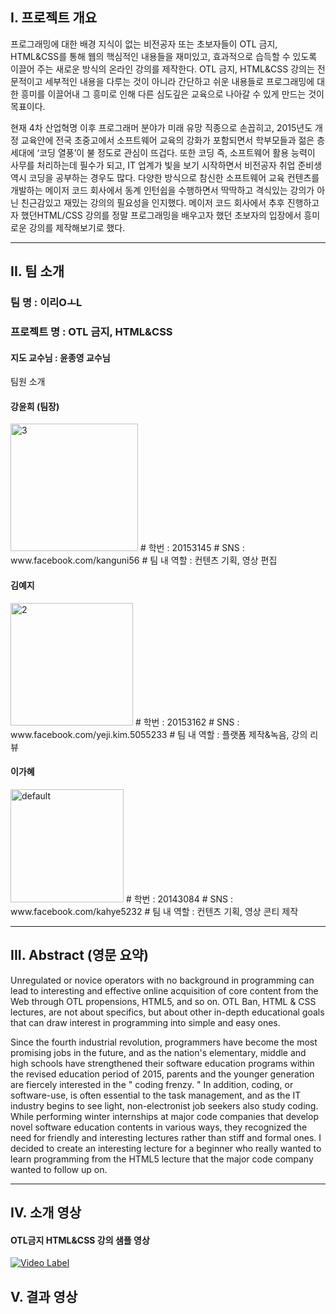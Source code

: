 ##  I. 프로젝트 개요

프로그래밍에 대한 배경 지식이 없는 비전공자 또는 초보자들이 OTL 금지, HTML&CSS를 통해 웹의 핵심적인 내용들을 재미있고, 효과적으로 습득할 수 있도록 이끌어 주는 새로운 방식의 온라인 강의를 제작한다.  OTL 금지, HTML&CSS 강의는 전문적이고 세부적인 내용을 다루는 것이 아니라 간단하고 쉬운 내용들로 프로그래밍에 대한 흥미를 이끌어내 그 흥미로 인해 다른 심도깊은 교육으로 나아갈 수 있게 만드는 것이 목표이다. 

현재 4차 산업혁명 이후 프로그래머 분야가 미래 유망 직종으로 손꼽히고,  2015년도 개정 교육안에 전국 초중고에서 소프트웨어 교육의 강화가 포함되면서 학부모들과 젊은 층 세대에 ‘코딩 열풍’이 불 정도로 관심이 뜨겁다. 또한 코딩 즉, 소프트웨어 활용 능력이 사무를 처리하는데 필수가 되고, IT 업계가 빛을 보기 시작하면서 비전공자 취업 준비생 역시 코딩을 공부하는 경우도 많다. 다양한 방식으로 참신한 소프트웨어 교육 컨텐츠를 개발하는 메이저 코드 회사에서 동계 인턴쉽을 수행하면서 딱딱하고 격식있는 강의가 아닌 친근감있고 재밌는 강의의 필요성을 인지했다. 메이저 코드 회사에서 추후 진행하고자 했던HTML/CSS 강의를 정말 프로그래밍을 배우고자 했던 초보자의 입장에서 흥미로운 강의를 제작해보기로 했다.

***

##  II. 팀 소개  

### 팀 명 : 이리OㅗL
### 프로젝트 명 : OTL 금지, HTML&CSS 

#### 지도 교수님 : 윤종영 교수님

 팀원 소개
#### 강윤희 (팀장)
<img width="204" alt="3" src="https://user-images.githubusercontent.com/22758640/38545406-f101e5c6-3ce4-11e8-8ffa-322c56e4b31b.png"> 
# 학번 : 20153145  
# SNS : www.facebook.com/kanguni56
# 팀 내 역할 : 컨텐츠 기획, 영상 편집 

#### 김예지
<img width="196" alt="2" src="https://user-images.githubusercontent.com/22758640/38545422-fa1fe7c0-3ce4-11e8-80d0-42c0ed5c3732.png"> 
# 학번 : 20153162
# SNS : www.facebook.com/yeji.kim.5055233 
# 팀 내 역할 : 플랫폼 제작&녹음, 강의 리뷰 

#### 이가혜 
<img width="181" alt="default" src="https://user-images.githubusercontent.com/22758640/38545432-fe2dc79c-3ce4-11e8-91a4-44363d8bd20d.png"> 
# 학번 : 20143084 
# SNS : www.facebook.com/kahye5232   
# 팀 내 역할 : 컨텐츠 기획, 영상 콘티 제작      


***

##  III. Abstract (영문 요약) 

Unregulated or novice operators with no background in programming can lead to interesting and effective online acquisition of core content from the Web through OTL propensions, HTML5, and so on. OTL Ban, HTML & CSS lectures, are not about specifics, but about other in-depth educational goals that can draw interest in programming into simple and easy ones.

Since the fourth industrial revolution, programmers have become the most promising jobs in the future, and as the nation's elementary, middle and high schools have strengthened their software education programs within the revised education period of 2015, parents and the younger generation are fiercely interested in the " coding frenzy. " In addition, coding, or software-use, is often essential to the task management, and as the IT industry begins to see light, non-electronist job seekers also study coding. While performing winter internships at major code companies that develop novel software education contents in various ways, they recognized the need for friendly and interesting lectures rather than stiff and formal ones. I decided to create an interesting lecture for a beginner who really wanted to learn programming from the HTML5 lecture that the major code company wanted to follow up on.

***

##   IV. 소개 영상

#### OTL금지 HTML&CSS 강의 샘플 영상
[![Video Label](https://i.ytimg.com/vi/B5bB6jgIZnQ/hqdefault.jpg?sqp=-oaymwEXCNACELwBSFryq4qpAwkIARUAAIhCGAE=&rs=AOn4CLB-WojzLZi0ZtfwFgJ8lFP9roWtRw)](https://www.youtube.com/watch?v=B5bB6jgIZnQ) 

##   V. 결과 영상




